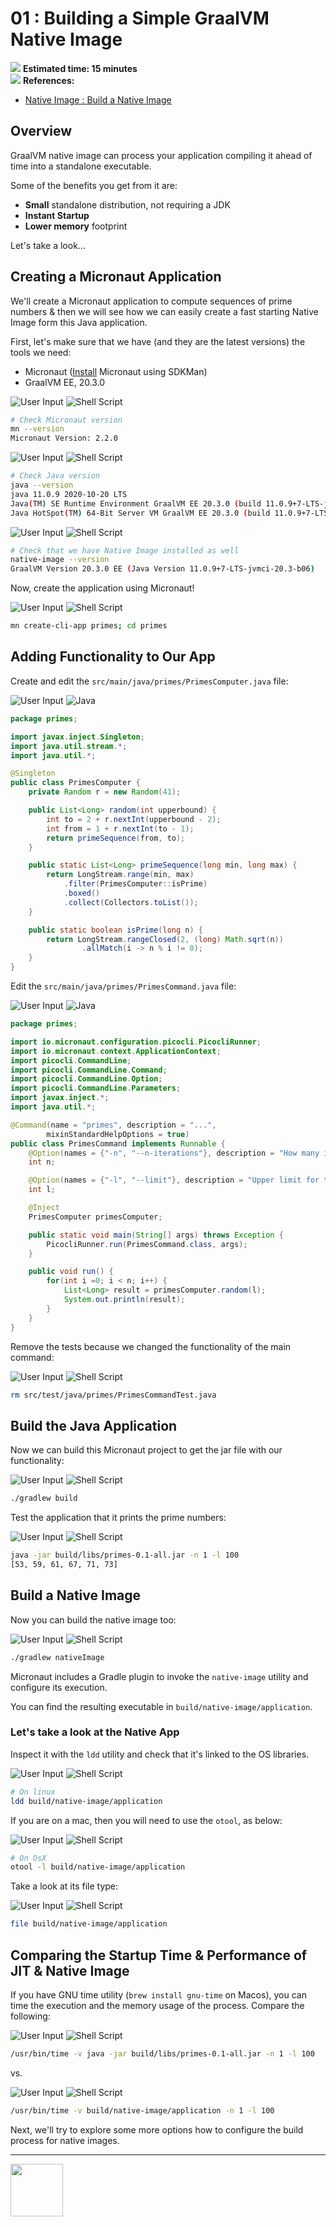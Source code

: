 # 01 : Building a Simple GraalVM Native Image

<div class="inline-container">
<img src="../images/noun_Stopwatch_14262_100.png">
<strong>
  Estimated time: 15 minutes
</strong>
</div>

<div class="inline-container">
<img src="../images/noun_Book_3652476_100.png">
<strong>References:</strong>
</div>

- [Native Image : Build a Native Image](https://www.graalvm.org/reference-manual/native-image/#build-a-native-image)


## Overview
GraalVM native image can process your application compiling it ahead of time into a standalone executable.

Some of the benefits you get from it are:

* **Small** standalone distribution, not requiring a JDK
* **Instant Startup**
* **Lower memory** footprint

Let's take a look...

## Creating a Micronaut Application

We'll create a Micronaut application to compute sequences of prime numbers & then we will see how we can easily create 
a fast starting Native Image form this Java application.

First, let's make sure that we have (and they are the latest versions) the tools we need:

- Micronaut ([Install](https://micronaut.io/download.html) Micronaut using SDKMan)
- GraalVM EE, 20.3.0

![User Input](../images/noun_Computer_3477192_100.png)
![Shell Script](../images/noun_SH_File_272740_100.png)
```bash
# Check Micronaut version
mn --version
Micronaut Version: 2.2.0
```

![User Input](../images/noun_Computer_3477192_100.png)
![Shell Script](../images/noun_SH_File_272740_100.png)
```bash
# Check Java version
java --version
java 11.0.9 2020-10-20 LTS
Java(TM) SE Runtime Environment GraalVM EE 20.3.0 (build 11.0.9+7-LTS-jvmci-20.3-b06)
Java HotSpot(TM) 64-Bit Server VM GraalVM EE 20.3.0 (build 11.0.9+7-LTS-jvmci-20.3-b06, mixed mode, sharing)
```

![User Input](../images/noun_Computer_3477192_100.png)
![Shell Script](../images/noun_SH_File_272740_100.png)
```bash
# Check that we have Native Image installed as well
native-image --version
GraalVM Version 20.3.0 EE (Java Version 11.0.9+7-LTS-jvmci-20.3-b06)
```

Now, create the application using Micronaut!

![User Input](../images/noun_Computer_3477192_100.png)
![Shell Script](../images/noun_SH_File_272740_100.png)
```bash
mn create-cli-app primes; cd primes
```

## Adding Functionality to Our App

Create and edit the `src/main/java/primes/PrimesComputer.java` file:

![User Input](../images/noun_Computer_3477192_100.png)
![Java](../images/noun_java_825609_100.png)
```java
package primes;

import javax.inject.Singleton;
import java.util.stream.*;
import java.util.*;

@Singleton
public class PrimesComputer {
    private Random r = new Random(41);

    public List<Long> random(int upperbound) {
        int to = 2 + r.nextInt(upperbound - 2);
        int from = 1 + r.nextInt(to - 1);
        return primeSequence(from, to);
    }

    public static List<Long> primeSequence(long min, long max) {
        return LongStream.range(min, max)
            .filter(PrimesComputer::isPrime)
            .boxed()
            .collect(Collectors.toList());
    }

    public static boolean isPrime(long n) {
        return LongStream.rangeClosed(2, (long) Math.sqrt(n))
                .allMatch(i -> n % i != 0);
    }
}
```

Edit the `src/main/java/primes/PrimesCommand.java` file:

![User Input](../images/noun_Computer_3477192_100.png)
![Java](../images/noun_java_825609_100.png)
```java
package primes;

import io.micronaut.configuration.picocli.PicocliRunner;
import io.micronaut.context.ApplicationContext;
import picocli.CommandLine;
import picocli.CommandLine.Command;
import picocli.CommandLine.Option;
import picocli.CommandLine.Parameters;
import javax.inject.*;
import java.util.*;

@Command(name = "primes", description = "...",
        mixinStandardHelpOptions = true)
public class PrimesCommand implements Runnable {
    @Option(names = {"-n", "--n-iterations"}, description = "How many iterations to run")
    int n;

    @Option(names = {"-l", "--limit"}, description = "Upper limit for the sequence")
    int l;

    @Inject
    PrimesComputer primesComputer;

    public static void main(String[] args) throws Exception {
        PicocliRunner.run(PrimesCommand.class, args);
    }

    public void run() {
        for(int i =0; i < n; i++) {
            List<Long> result = primesComputer.random(l);
            System.out.println(result);
        }
    }
}
```

Remove the tests because we changed the functionality of the main command:

![User Input](../images/noun_Computer_3477192_100.png)
![Shell Script](../images/noun_SH_File_272740_100.png)
```bash
rm src/test/java/primes/PrimesCommandTest.java
```

## Build the Java Application

Now we can build this Micronaut project to get the jar file with our functionality:

![User Input](../images/noun_Computer_3477192_100.png)
![Shell Script](../images/noun_SH_File_272740_100.png)
```bash
./gradlew build
```

Test the application that it prints the prime numbers:

![User Input](../images/noun_Computer_3477192_100.png)
![Shell Script](../images/noun_SH_File_272740_100.png)
```bash
java -jar build/libs/primes-0.1-all.jar -n 1 -l 100
[53, 59, 61, 67, 71, 73]
```

## Build a Native Image

Now you can build the native image too:

![User Input](../images/noun_Computer_3477192_100.png)
![Shell Script](../images/noun_SH_File_272740_100.png)
```bash
./gradlew nativeImage
```

Micronaut includes a Gradle plugin to invoke the `native-image` utility and configure its execution.

You can find the resulting executable in `build/native-image/application`.

### Let's take a look at the Native App

Inspect it with the `ldd` utility and check that it's linked to the OS libraries.

![User Input](../images/noun_Computer_3477192_100.png)
![Shell Script](../images/noun_SH_File_272740_100.png)
```bash
# On linux
ldd build/native-image/application
```
If you are on a mac, then you will need to use the `otool`, as below:

![User Input](../images/noun_Computer_3477192_100.png)
![Shell Script](../images/noun_SH_File_272740_100.png)
```bash
# On OsX
otool -l build/native-image/application
```
Take a look at its file type:

![User Input](../images/noun_Computer_3477192_100.png)
![Shell Script](../images/noun_SH_File_272740_100.png)
```bash
file build/native-image/application
```

## Comparing the Startup Time & Performance of JIT & Native Image

If you have GNU time utility (`brew install gnu-time` on Macos), you can time the execution and the memory usage of the process. Compare the following:

![User Input](../images/noun_Computer_3477192_100.png)
![Shell Script](../images/noun_SH_File_272740_100.png)
```bash
/usr/bin/time -v java -jar build/libs/primes-0.1-all.jar -n 1 -l 100
```
vs.

![User Input](../images/noun_Computer_3477192_100.png)
![Shell Script](../images/noun_SH_File_272740_100.png)
```bash
/usr/bin/time -v build/native-image/application -n 1 -l 100
```

Next, we'll try to explore some more options how to configure the build process for native images.

---
<a href="../2/">
    <img src="../images/noun_Next_511450_100.png"
        style="display: inline; height: 6em;" />
</a>
